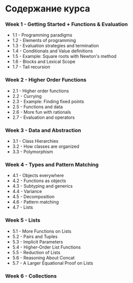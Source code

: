 # Содержание курса

### Week 1 - Getting Started + Functions & Evaluation

- 1.1 - Programming paradigms
- 1.2 - Elements of programming
- 1.3 - Evaluation strategies and termination
- 1.4 - Conditionals and Value definitions
- 1.5 - Example: Square roots with Newton's method
- 1.6 - Blocks and Lexical Scope
- 1.7 - Tail recursion

### Week 2 - Higher Order Functions

- 2.1 - Higher order functions
- 2.2 - Currying
- 2.3 - Example: Finding fixed points
- 2.5 - Functions and data
- 2.6 - More fun with rationals
- 2.7 - Evaluation and operators

### Week 3 - Data and Abstraction

- 3.1 - Class Hierarchies
- 3.2 - How classes are organized
- 3.3 - Polymorphism

### Week 4 - Types and Pattern Matching

- 4.1 - Objects everywhere
- 4.2 - Functions as objects
- 4.3 - Subtyping and generics
- 4.4 - Variance
- 4.5 - Decomposition
- 4.6 - Pattern matching
- 4.7 - Lists

### Week 5 - Lists

- 5.1 - More Functions on Lists
- 5.2 - Pairs and Tuples
- 5.3 - Implicit Parameters
- 5.4 - Higher-Order List Functions
- 5.5 - Reduction of Lists
- 5.6 - Reasoning About Concat
- 5.7 - A Larger Equational Proof on Lists

### Week 6 - Collections